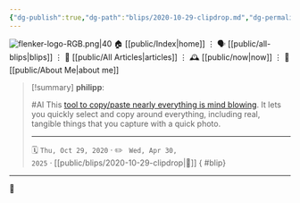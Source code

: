 ```yaml
---
{"dg-publish":true,"dg-path":"blips/2020-10-29-clipdrop.md","dg-permalink":"2020/10/29/clipdrop/","permalink":"/2020/10/29/clipdrop/","title":"philipp @ 2020-10-29","created":"2020-10-29T00:00:00","updated":"2025-04-30T22:27:37"}
---
```



<div class="transclusion internal-embed is-loaded"><div class="markdown-embed">




![flenker-logo-RGB.png|40](/img/user/attachments/flenker-logo-RGB.png)
🏠 [[public/Index\|home]]  ⋮ 🗣️ [[public/all-blips\|blips]] ⋮  📝 [[public/All Articles\|articles]]  ⋮ 🕰️ [[public/now\|now]] ⋮ 🪪 [[public/About Me\|about me]]


</div></div>


> [!summary] **philipp**:
>
> #AI
> This [tool to copy/paste nearly everything is mind
> blowing](https://twitter.com/cyrildiagne/status/1319262984523448323). It lets you quickly select and copy around everything, including real, tangible things that you capture with a quick photo.
> - - -
>
> 🗓️ <code>Thu, Oct 29, 2020</code>  · ✏️ <code> Wed, Apr 30, 2025</code>  · [[public/blips/2020-10-29-clipdrop\|🔗]]
{ #blip}


- - -

 👾
